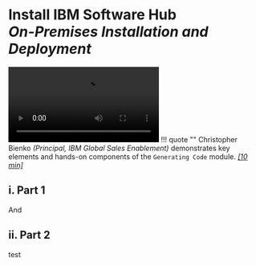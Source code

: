 # **Install IBM Software Hub**</br>*On-Premises Installation and Deployment*

![type:video](./_videos/generating.mp4)
!!! quote ""
    Christopher Bienko *(Principal, IBM Global Sales Enablement)* demonstrates key elements and hands-on components of the `Generating Code` module. *<a href="https://ibm.seismic.com/Link/Content/DCD9HcG7pfXd9GhBDWQJVgM47J4V" target="_blank">[10 min]</a>*

## **i. Part 1**

And 

## **ii. Part 2**

test